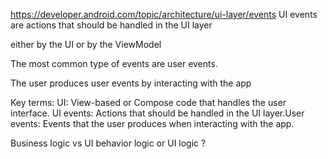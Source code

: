 https://developer.android.com/topic/architecture/ui-layer/events
UI events are actions that should be handled in the UI layer

either by the UI or by the ViewModel

The most common type of events are user events.

The user produces user events by interacting with the app

Key terms:
UI: View-based or Compose code that handles the user interface.
UI events: Actions that should be handled in the
UI layer.User events: Events that the user produces when interacting with the app.




Business logic vs UI behavior logic or UI logic ?